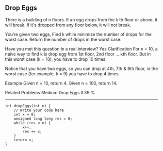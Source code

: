 ## Drop Eggs  ##

There is a building of n floors. If an egg drops from the k th floor or above, it will break. If it's dropped from any floor below, it will not break.

You're given two eggs, Find k while minimize the number of drops for the worst case. Return the number of drops in the worst case.

Have you met this question in a real interview? Yes
Clarification
For n = 10, a naive way to find k is drop egg from 1st floor, 2nd floor ... kth floor. But in this worst case (k = 10), you have to drop 10 times.

Notice that you have two eggs, so you can drop at 4th, 7th & 9th floor, in the worst case (for example, k = 9) you have to drop 4 times.

Example
Given n = 10, return 4.
Given n = 100, return 14.

Related Problems 
Medium Drop Eggs II 39 %

----------
	int dropEggs(int n) {
	    // Write your code here
	    int x = 0;
	    unsigned long long res = 0;
	    while (res < n) {
	        x++;
	        res += x;
	    }
	    return x;
	}